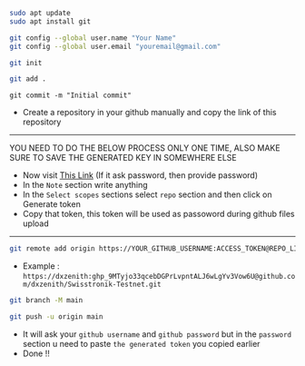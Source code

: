 ```bash
sudo apt update
sudo apt install git
```
```bash
git config --global user.name "Your Name"
git config --global user.email "youremail@gmail.com"
```
```bash
git init
```
```bash
git add .
```
```
git commit -m "Initial commit"
```
- Create a repository in your github manually and copy the link of this repository
---
YOU NEED TO DO THE BELOW PROCESS ONLY ONE TIME, ALSO MAKE SURE TO SAVE THE GENERATED KEY IN SOMEWHERE ELSE
- Now visit [This Link](https://github.com/settings/tokens/new) (If it ask password, then provide password)
- In the `Note` section write anything
- In the `Select scopes` sections select `repo` section and then click on Generate token
- Copy that token, this token will be used as passoword during github files upload
---
```bash
git remote add origin https://YOUR_GITHUB_USERNAME:ACCESS_TOKEN@REPO_LINK_BEGIN_WITHOUT_HTTPS_AND_END_WITH_.git
```
- Example : `https://dxzenith:ghp_9MTyjo33qcebDGPrLvpntALJ6wLgYv3Vow6U@github.com/dxzenith/Swisstronik-Testnet.git`
```bash
git branch -M main
```
```bash
git push -u origin main
```
- It will ask your `github username` and `github password` but in the `password` section u need to paste `the generated token` you copied earlier
- Done !!

